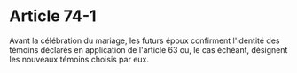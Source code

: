 # Article 74-1

Avant la célébration du mariage, les futurs époux confirment l'identité des témoins déclarés en application de l'article 63 ou, le cas échéant, désignent les nouveaux témoins choisis par eux.
